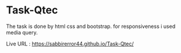 # Task-Qtec
The task is done by html css and bootstrap.
for responsiveness i used media query.

Live URL : https://sabbirerror44.github.io/Task-Qtec/
